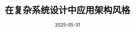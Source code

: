 ---
title: "在复杂系统设计中应用架构风格"
date: 2025-05-31
type: "events"
role: "演讲者"
location: "新西伯利亚"
source_url: "https://15.codefest.ru/lecture/2838"
---